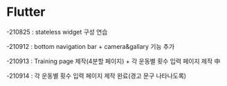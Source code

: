 # Flutter
-210825 : stateless widget 구성 연습

-210912 : bottom navigation bar + camera&gallary 기능 추가

-210913 : Training page 제작(4분할 페이지) + 각 운동별 횟수 입력 페이지 제작 中

-210914 : 각 운동별 횟수 입력 페이지 제작 완료(경고 문구 나타나도록)
